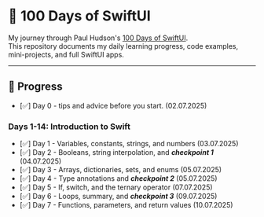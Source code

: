# 🍏 100 Days of SwiftUI

My journey through Paul Hudson's [100 Days of SwiftUI](https://www.hackingwithswift.com/100/swiftui).  
This repository documents my daily learning progress, code examples, mini-projects, and full SwiftUI apps.

---

## 📅 Progress

- [✅] Day 0 - tips and advice before you start. (02.07.2025)

### Days 1-14: Introduction to Swift

- [✅] Day 1 - Variables, constants, strings, and numbers (03.07.2025)
- [✅] Day 2 - Booleans, string interpolation, and ***checkpoint 1*** (04.07.2025)
- [✅] Day 3 - Arrays, dictionaries, sets, and enums (05.07.2025)
- [✅] Day 4 - Type annotations and ***checkpoint 2*** (05.07.2025)
- [✅] Day 5 - If, switch, and the ternary operator (07.07.2025)
- [✅] Day 6 - Loops, summary, and ***checkpoint 3*** (09.07.2025)
- [✅] Day 7 - Functions, parameters, and return values (10.07.2025)
